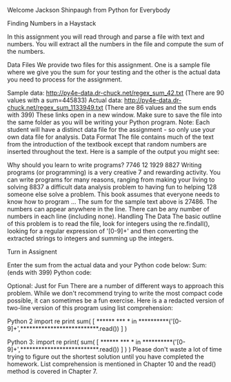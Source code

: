 Welcome Jackson Shinpaugh from Python for Everybody

Finding Numbers in a Haystack

In this assignment you will read through and parse a file with text and numbers. You will extract all the numbers in the file and compute the sum of the numbers.

Data Files
We provide two files for this assignment. One is a sample file where we give you the sum for your testing and the other is the actual data you need to process for the assignment.

Sample data: http://py4e-data.dr-chuck.net/regex_sum_42.txt (There are 90 values with a sum=445833)
Actual data: http://py4e-data.dr-chuck.net/regex_sum_1133949.txt (There are 86 values and the sum ends with 399)
These links open in a new window. Make sure to save the file into the same folder as you will be writing your Python program. Note: Each student will have a distinct data file for the assignment - so only use your own data file for analysis.
Data Format
The file contains much of the text from the introduction of the textbook except that random numbers are inserted throughout the text. Here is a sample of the output you might see:

Why should you learn to write programs? 7746
12 1929 8827
Writing programs (or programming) is a very creative 
7 and rewarding activity.  You can write programs for 
many reasons, ranging from making your living to solving
8837 a difficult data analysis problem to having fun to helping 128
someone else solve a problem.  This book assumes that 
everyone needs to know how to program ...
The sum for the sample text above is 27486. The numbers can appear anywhere in the line. There can be any number of numbers in each line (including none).
Handling The Data
The basic outline of this problem is to read the file, look for integers using the re.findall(), looking for a regular expression of '[0-9]+' and then converting the extracted strings to integers and summing up the integers.

Turn in Assignent

Enter the sum from the actual data and your Python code below:
Sum: 
 (ends with 399) 
Python code:

Optional: Just for Fun
There are a number of different ways to approach this problem. While we don't recommend trying to write the most compact code possible, it can sometimes be a fun exercise. Here is a a redacted version of two-line version of this program using list comprehension:

Python 2
import re
print sum( [ ****** *** * in **********('[0-9]+',**************************.read()) ] )

Python 3:
import re
print( sum( [ ****** *** * in **********('[0-9]+',**************************.read()) ] ) )
Please don't waste a lot of time trying to figure out the shortest solution until you have completed the homework. List comprehension is mentioned in Chapter 10 and the read() method is covered in Chapter 7.